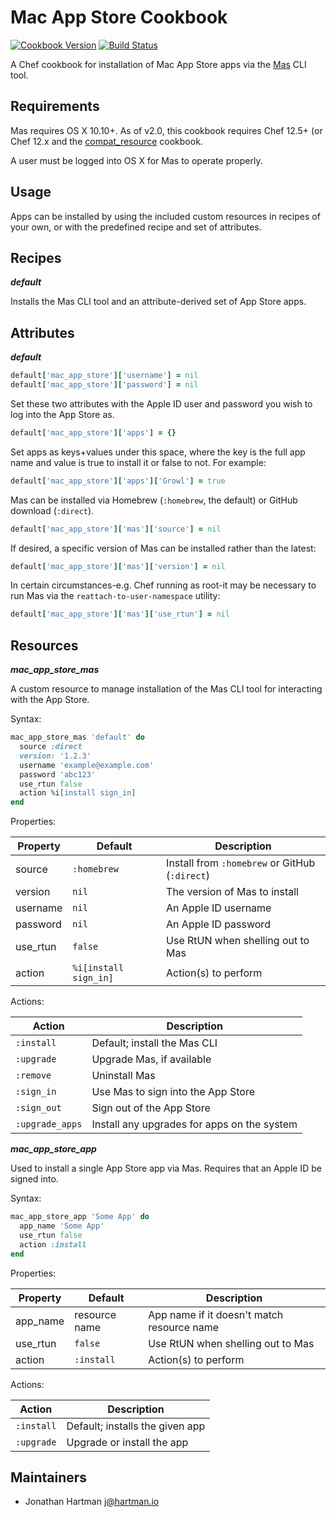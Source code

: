 # Mac App Store Cookbook

[![Cookbook Version](https://img.shields.io/cookbook/v/mac-app-store.svg)][cookbook]
[![Build Status](https://img.shields.io/travis/RoboticCheese/mac-app-store-chef.svg)][travis]

[cookbook]: https://supermarket.getchef.com/cookbooks/mac-app-store
[travis]: https://travis-ci.org/RoboticCheese/mac-app-store-chef

A Chef cookbook for installation of Mac App Store apps via the [Mas](https://github.com/mas-cli/mas) CLI tool.

## Requirements

Mas requires OS X 10.10+. As of v2.0, this cookbook requires Chef 12.5+ (or Chef 12.x and the [compat_resource](https://supermarket.chef.io/cookbooks/compat_resource) cookbook.

A user must be logged into OS X for Mas to operate properly.

## Usage

Apps can be installed by using the included custom resources in recipes of your own, or with the predefined recipe and set of attributes.

## Recipes

***default***

Installs the Mas CLI tool and an attribute-derived set of App Store apps.

## Attributes

***default***

```ruby
default['mac_app_store']['username'] = nil
default['mac_app_store']['password'] = nil
```

Set these two attributes with the Apple ID user and password you wish to log
into the App Store as.

```ruby
default['mac_app_store']['apps'] = {}
```

Set apps as keys+values under this space, where the key is the full app name
and value is true to install it or false to not. For example:

```ruby
default['mac_app_store']['apps']['Growl'] = true
```

Mas can be installed via Homebrew (`:homebrew`, the default) or GitHub download (`:direct`).

```ruby
default['mac_app_store']['mas']['source'] = nil
```

If desired, a specific version of Mas can be installed rather than the latest:

```ruby
default['mac_app_store']['mas']['version'] = nil
```

In certain circumstances-e.g. Chef running as root-it may be necessary to run Mas via the `reattach-to-user-namespace` utility:

```ruby
default['mac_app_store']['mas']['use_rtun'] = nil
```

## Resources

***mac_app_store_mas***

A custom resource to manage installation of the Mas CLI tool for interacting with the App Store.

Syntax:

```ruby
mac_app_store_mas 'default' do
  source :direct
  version: '1.2.3'
  username 'example@example.com'
  password 'abc123'
  use_rtun false
  action %i[install sign_in]
end
```

Properties:

| Property    | Default               | Description                                    |
|-------------|-----------------------|------------------------------------------------|
| source      | `:homebrew`           | Install from `:homebrew` or GitHub (`:direct`) |
| version     | `nil`                 | The version of Mas to install                  |
| username    | `nil`                 | An Apple ID username                           |
| password    | `nil`                 | An Apple ID password                           |
| use_rtun    | `false`               | Use RtUN when shelling out to Mas              |
| action      | `%i[install sign_in]` | Action(s) to perform                           |

Actions:

| Action          | Description                                 |
|-----------------|---------------------------------------------|
| `:install`      | Default; install the Mas CLI                |
| `:upgrade`      | Upgrade Mas, if available                   |
| `:remove`       | Uninstall Mas                               |
| `:sign_in`      | Use Mas to sign into the App Store          |
| `:sign_out`     | Sign out of the App Store                   |
| `:upgrade_apps` | Install any upgrades for apps on the system |

***mac_app_store_app***

Used to install a single App Store app via Mas. Requires that an Apple ID be signed into.

Syntax:

```ruby
mac_app_store_app 'Some App' do
  app_name 'Some App'
  use_rtun false
  action :install
end
```

Properties:

| Property    | Default        | Description                                |
|-------------|----------------|--------------------------------------------|
| app_name    | resource name  | App name if it doesn't match resource name |
| use_rtun    | `false`        | Use RtUN when shelling out to Mas          |
| action      | `:install`     | Action(s) to perform                       |

Actions:

| Action     | Description                     |
|------------|---------------------------------|
| `:install` | Default; installs the given app |
| `:upgrade` | Upgrade or install the app      |

## Maintainers

- Jonathan Hartman <j@hartman.io>
